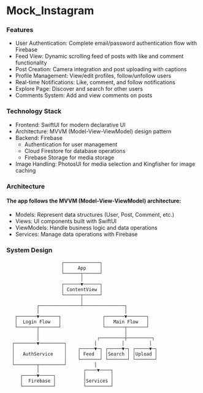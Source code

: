 # Mock_Instagram

### Features

- User Authentication: Complete email/password authentication flow with Firebase
- Feed View: Dynamic scrolling feed of posts with like and comment functionality
- Post Creation: Camera integration and post uploading with captions
- Profile Management: View/edit profiles, follow/unfollow users
- Real-time Notifications: Like, comment, and follow notifications
- Explore Page: Discover and search for other users
- Comments System: Add and view comments on posts

### Technology Stack

- Frontend: SwiftUI for modern declarative UI
- Architecture: MVVM (Model-View-ViewModel) design pattern
- Backend: Firebase
  - Authentication for user management
  - Cloud Firestore for database operations
  - Firebase Storage for media storage
- Image Handling: PhotosUI for media selection and Kingfisher for image caching

### Architecture
#### The app follows the MVVM (Model-View-ViewModel) architecture:
- Models: Represent data structures (User, Post, Comment, etc.)
- Views: UI components built with SwiftUI
- ViewModels: Handle business logic and data operations
- Services: Manage data operations with Firebase

### System Design

```
                    ┌─────────────┐
                    │     App     │
                    └──────┬──────┘
                           │
                    ┌──────▼──────┐
                    │ ContentView │
                    └──────┬──────┘
                           │
           ┌───────────────┴───────────────┐
           │                               │
   ┌───────▼───────┐               ┌───────▼───────┐
   │  Login Flow   │               │   Main Flow   │
   └───────┬───────┘               └───────┬───────┘
           │                               │
           │                     ┌─────────┼─────────┐
  ┌────────▼─────────┐          │         │         │
  │                  │    ┌─────▼─┐ ┌─────▼─┐ ┌─────▼─┐
  │   AuthService    │    │ Feed  │ │Search │ │Upload │
  │                  │    └───────┘ └───────┘ └───────┘
  └────────┬─────────┘          │
           │                ┌────▼────┐
     ┌─────▼─────┐          │         │
     │  Firebase │          │Services │
     └───────────┘          └─────────┘
```


